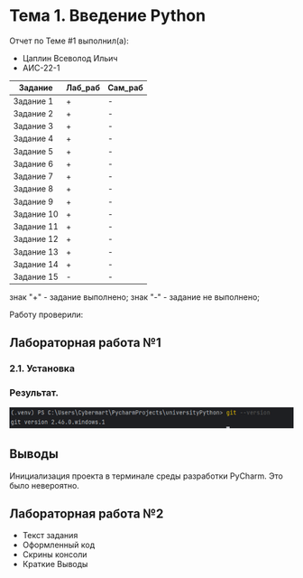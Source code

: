 # Тема 1. Введение Python
Отчет по Теме #1 выполнил(а):
- Цаплин Всеволод Ильич
- АИС-22-1

| Задание | Лаб_раб | Сам_раб |
| ------ | ------ | ------ |
| Задание 1 | + | - |
| Задание 2 | + | - |
| Задание 3 | + | - |
| Задание 4 | + | - |
| Задание 5 | + | - |
| Задание 6 | + | - |
| Задание 7 | + | - |
| Задание 8 | + | - |
| Задание 9 | + | - |
| Задание 10 | + | - |
| Задание 11 | + | - |
| Задание 12 | + | - |
| Задание 13 | + | - |
| Задание 14 | + | - |
| Задание 15 | - | - |

знак "+" - задание выполнено; знак "-" - задание не выполнено;

Работу проверили:

## Лабораторная работа №1
### 2.1. Установка

### Результат.
![Меню](https://github.com/NikWither/universityProjects/blob/Тема_1/pic/task1.png)

## Выводы

Инициализация проекта в терминале среды разработки PyCharm. Это было невероятно.

## Лабораторная работа №2
- Текст задания
- Оформленный код
- Скрины консоли
- Краткие Выводы

